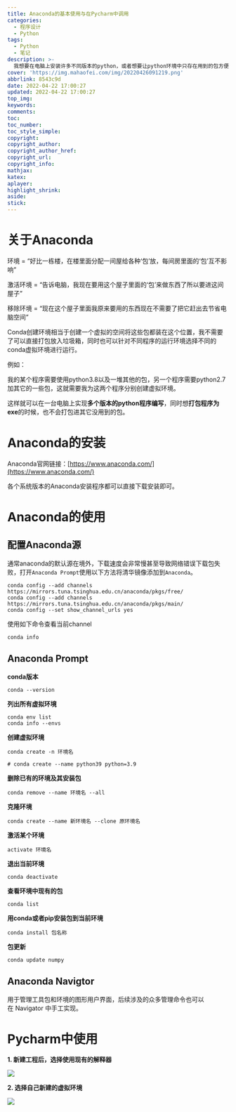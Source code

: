 ```yaml
---
title: Anaconda的基本使用与在Pycharm中调用
categories:
  - 程序设计
  - Python
tags:
  - Python
  - 笔记
description: >-
  我想要在电脑上安装许多不同版本的python，或者想要让python环境中只存在用到的包方便对程序打包发布，这些情况都需要我们创建python虚拟环境，Anaconda就是一个这样管理python环境的工具。
cover: 'https://img.mahaofei.com/img/20220426091219.png'
abbrlink: 8543c9d
date: 2022-04-22 17:00:27
updated: 2022-04-22 17:00:27
top_img:
keywords:
comments:
toc:
toc_number:
toc_style_simple:
copyright:
copyright_author:
copyright_author_href:
copyright_url:
copyright_info:
mathjax:
katex:
aplayer:
highlight_shrink:
aside:
stick:
---
```


# 关于Anaconda

环境 = “好比一栋楼，在楼里面分配一间屋给各种‘包’放，每间房里面的‘包’互不影响”

激活环境 = “告诉电脑，我现在要用这个屋子里面的‘包’来做东西了所以要进这间屋子”

移除环境 = “现在这个屋子里面我原来要用的东西现在不需要了把它赶出去节省电脑空间”

Conda创建环境相当于创建一个虚拟的空间将这些包都装在这个位置，我不需要了可以直接打包放入垃圾箱，同时也可以针对不同程序的运行环境选择不同的conda虚拟环境进行运行。

例如：

我的某个程序需要使用python3.8以及一堆其他的包，另一个程序需要python2.7加其它的一些包，这就需要我为这两个程序分别创建虚拟环境。

这样就可以在一台电脑上实现**多个版本的python程序编写**，同时想**打包程序为exe**的时候，也不会打包进其它没用到的包。

# Anaconda的安装

Anaconda官网链接：[https://www.anaconda.com/](https://www.anaconda.com/)

各个系统版本的Anaconda安装程序都可以直接下载安装即可。

# Anaconda的使用

## 配置Anaconda源

通常anaconda的默认源在境外，下载速度会非常慢甚至导致网络错误下载包失败，打开`Anaconda Prompt`使用以下方法将清华镜像添加到`Anaconda`。

```shell
conda config --add channels https://mirrors.tuna.tsinghua.edu.cn/anaconda/pkgs/free/
conda config --add channels https://mirrors.tuna.tsinghua.edu.cn/anaconda/pkgs/main/ 
conda config --set show_channel_urls yes
```

使用如下命令查看当前channel

```shell
conda info
```

## Anaconda Prompt

**conda版本**

```shell
conda --version
```

**列出所有虚拟环境**

```shell
conda env list
conda info --envs
```


**创建虚拟环境**

```shell
conda create -n 环境名

# conda create --name python39 python=3.9
```

**删除已有的环境及其安装包**
```shell
conda remove --name 环境名 --all
```

**克隆环境**

```shell
conda create --name 新环境名 --clone 原环境名
```

**激活某个环境**

```shell
activate 环境名
```

**退出当前环境**

```shell
conda deactivate
```

**查看环境中现有的包**

```
conda list
```

**用conda或者pip安装包到当前环境**

```shell
conda install 包名称
```

**包更新**

```shell
conda update numpy
```

## Anaconda Navigtor

用于管理工具包和环境的图形用户界面，后续涉及的众多管理命令也可以在 Navigator 中手工实现。

# Pycharm中使用

**1. 新建工程后，选择使用现有的解释器**

![](https://img.mahaofei.com/img/20220422191328.png)

**2. 选择自己新建的虚拟环境**

![](https://img.mahaofei.com/img/20220422191623.png)
